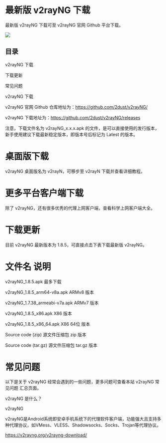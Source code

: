 # 最新版 v2rayNG 下载

最新版 v2rayNG 下载可至 v2rayNG 官网 Github 平台下载。

![](https://v2rayng.org/wp-content/uploads/2022/09/1662903746-v2rayng-download-1024x538.jpg.webp)

## 目录

v2rayNG 下载

下载更新

常见问题

v2rayNG 下载

v2rayNG 官网 Github 仓库地址为：https://github.com/2dust/v2rayNG/

v2rayNG 下载地址为：https://github.com/2dust/v2rayNG/releases

注意，下载文件名为 v2rayNG_x.x.x.apk 的文件，是可以直接使用的发行版本，新手使用建议下载最新稳定版本，即版本号后标记为 Latest 的版本。

# 桌面版下载

v2rayNG 桌面版名为 v2rayN，可移步至 v2rayN 下载并查看详细教程。

# 更多平台客户端下载

除了 v2rayNG，还有很多优秀的代理上网客户端，查看科学上网客户端大全。

# 下载更新

目前 v2rayNG 最新版本为 1.8.5，可直接点击下表下载最新版 v2rayNG。

# 文件名	说明

v2rayNG_1.8.5.apk	最多下载

v2rayNG_1.8.5_arm64-v8a.apk	ARMv8 版本

v2rayNG_1.7.38_armeabi-v7a.apk	ARMv7 版本

v2rayNG_1.8.5_x86.apk	X86 版本

v2rayNG_1.8.5_x86_64.apk	X86 64位 版本

Source code (zip)	源文件压缩包 zip 版本

Source code (tar.gz)	源文件压缩包 tar.gz 版本

# 常见问题

以下是关于 v2rayNG 经常会遇到的一些问题，更多问题可查看本站 v2rayNG 常见问题 汇总页面。

v2rayNG 是什么？

v2rayNG

v2rayNG是Android系统即安卓手机系统下的代理软件客户端，功能强大且支持多种代理协议，如VMess、VLESS、Shadowsocks、Socks、Trojan等代理协议。

https://v2rayng.org/v2rayng-download/
